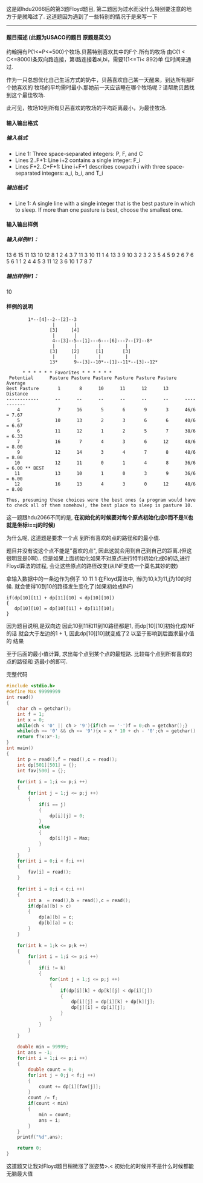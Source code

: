 这是即hdu2066后的第3题Floyd题目, 第二题因为过水而没什么特别要注意的地方于是就略过了. 这道题因为遇到了一些特别的情况于是来写一下

---

#### 题目描述 (此题为USACO的题目 原题是英文)
约翰拥有P(1<=P<=500)个牧场.贝茜特别喜欢其中的F个.所有的牧场 由C(1 < C<=8000)条双向路连接，第i路连接着ai,bi，需要1(1<=Ti< 892)单 位时间来通过.

作为一只总想优化自己生活方式的奶牛，贝茜喜欢自己某一天醒来，到达所有那F个她喜欢的 牧场的平均需时最小.那她前一天应该睡在哪个牧场呢？请帮助贝茜找到这个最佳牧场.

此可见，牧场10到所有贝茜喜欢的牧场的平均距离最小，为最佳牧场.　　

#### 输入输出格式
##### 输入格式
* Line 1: Three space-separated integers: P, F, and C
* Lines 2..F+1: Line i+2 contains a single integer: F_i
* Lines F+2..C+F+1: Line i+F+1 describes cowpath i with three space-separated integers: a_i, b_i, and T_i

##### 输出格式
* Line 1: A single line with a single integer that is the best pasture in which to sleep. If more than one pasture is best, choose the smallest one.

#### 输入输出样例
##### 输入样例#1：
13 6 15 
11 
13 
10 
12 
8 
1 
2 4 3 
7 11 3 
10 11 1 
4 13 3 
9 10 3 
2 3 2 
3 5 4 
5 9 2 
6 7 6 
5 6 1 
1 2 4 
4 5 3 
11 12 3 
6 10 1 
7 8 7 
##### 输出样例#1：
10

#### 样例的说明
            1*--[4]--2--[2]--3
                     |       |
                    [3]     [4]
                     |       |
                     4--[3]--5--[1]---6---[6]---7--[7]--8*
                     |       |        |         |
                    [3]     [2]      [1]       [3]
                     |       |        |         |
                    13*      9--[3]--10*--[1]--11*--[3]--12*


```
      * * * * * * Favorites * * * * * *
 Potential      Pasture Pasture Pasture Pasture Pasture Pasture     Average
Best Pasture       1       8      10      11      12      13        Distance
------------      --      --      --      --      --      --      -----------
    4              7      16       5       6       9       3      46/6 = 7.67
    5             10      13       2       3       6       6      40/6 = 6.67
    6             11      12       1       2       5       7      38/6 = 6.33
    7             16       7       4       3       6      12      48/6 = 8.00
    9             12      14       3       4       7       8      48/6 = 8.00
   10             12      11       0       1       4       8      36/6 = 6.00 ** BEST
   11             13      10       1       0       3       9      36/6 = 6.00
   12             16      13       4       3       0      12      48/6 = 8.00

Thus, presuming these choices were the best ones (a program would have to check all of them somehow), the best place to sleep is pasture 10.
```

这一题跟hdu2066不同的是, **在初始化的时候要对每个原点初始化成0而不是1(也就是坐标i==j的时候)**

为什么呢, 这道题是要求一个点 到所有喜欢的点的路径和的最小值. 

题目并没有说这个点不能是"喜欢的点", 因此这就会用到自己到自己的距离.(但这很明显是0啊).. 但是如果上面初始化如果不对原点进行特判初始化成0的话,进行Floyd算法的过程, 会让这些原点的路径改变(从INF变成一个莫名其妙的数)

拿输入数据中的一条边作为例子 10 11 1
在Floyd算法中, 当i为10,k为11,j为10的时候. 就会使得10到10的路径发生变化了(如果初始成INF)  

```
if(dp[10][11] + dp[11][10] < dp[10][10])
{
   dp[10][10] = dp[10][11] + dp[11][10];
}
```  
因为题目说明,是双向边 因此10到11和11到10路径都是1, 而dp[10][10]初始化成INF的话 就会大于左边的1 + 1, 因此dp[10][10]就变成了2 以至于影响到后面求最小值的
结果

至于后面的最小值计算, 求出每个点到某个点的最短路. 比较每个点到所有喜欢的点的路径和 选最小的即可.

完整代码
```c
#include <stdio.h>
#define Max 99999999
int read()
{
    char ch = getchar();
    int f = 1;
    int x = 0;
    while(ch < '0' || ch > '9'){if(ch == '-')f = 0;ch = getchar();}
    while(ch >= '0' && ch <= '9'){x = x * 10 + ch - '0';ch = getchar();}
    return f?x:x*-1;
}
int main()
{
    int p = read(),f = read(),c = read();
    int dp[501][501] = {};
    int fav[500] = {};
    
    for(int i = 1;i <= p;i ++)
    {
        for(int j = 1;j <= p;j ++)
        {
            if(i == j)
            {
                dp[i][j] = 0;
            }
            else
            {
                dp[i][j] = Max;    
            }
        }
    }
    for(int i = 0;i < f;i ++)
    {
        fav[i] = read();
    }
    
    for(int i = 0;i < c;i ++)
    {
        int a  = read(),b = read(),c = read();
        if(dp[a][b] > c)
        {
            dp[a][b] = c;
            dp[b][a] = c;
        }
    }
    
    for(int k = 1;k <= p;k ++)
    {
        for(int i = 1;i <= p;i ++)
        {
            if(i != k)
            {
                for(int j = 1;j <= p;j ++)
                {
                    if(dp[i][k] + dp[k][j] < dp[i][j])
                    {
                        dp[i][j] = dp[i][k] + dp[k][j];
                        dp[j][i] = dp[i][j];
                    }
                }
            }
        }
    }
    
    double min = 99999;
    int ans = -1;
    for(int i = 1;i <= p;i ++)
    {
        double count = 0;
        for(int j = 0;j < f;j ++)
        {
            count += dp[i][fav[j]];
        }
        count /= f;
        if(count < min)
        {
            min = count;
            ans = i;
        }
    }
    printf("%d",ans);

    return 0;
}
```

这道题又让我对Floyd题目稍微涨了涨姿势>.< 初始化的时候并不是什么时候都能无脑最大值